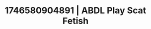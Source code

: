 ---
categories:
- Intimate reveal
- AI-generated
- Self-pleasure
- Subtle kink
- Ethical porn
- ASMR
- Erotic tension
- Cosplay
image: /assets/images/1746580904891.jpg
layout: post
seo:
  description: Featured content with exclusive ABDL Play, Scat Fetish. HD images available.
  keywords: ABDL Play, Scat Fetish
  og_image: /assets/images/1746580904891.jpg
  schema_type: VisualArtwork
tags:
- '#1746580904891'
- Scat Fetish
- ABDL Play
title: 1746580904891 | ABDL Play Scat Fetish
---